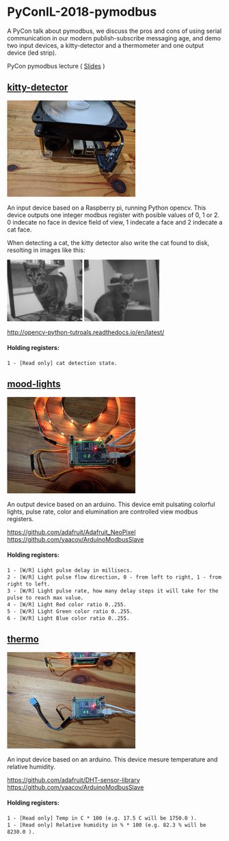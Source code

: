 # PyConIL-2018-pymodbus

A PyCon talk about pymodbus, we discuss the pros and cons of using serial communication in our modern publish-subscribe messaging age, and demo two input devices, a kitty-detector and a thermometer and one output device (led strip).

PyCon pymodbus lecture ( [Slides](https://github.com/yaacov/pyconil-2018-pymodbus/blob/master/PyModbus%20-%20PyCon%20IL%202018.pdf) )

## [kitty-detector](https://github.com/yaacov/pyconil-2018-pymodbus/tree/master/kitty-detector)

![kitty-detector](/kitty-detector/kitty-detector.jpg?raw=true "kitty-detector")

An input device based on a Raspberry pi, running Python opencv. This device outputs one integer modbus register
with posible values of 0, 1 or 2. 0 indecate no face in device field of view, 1 indecate a face and 2 indecate a cat face.

When detecting a cat, the kitty detector also write the cat found to disk, resolting in images like this:

![cat](/kitty-detector/imgs/cat-1527880568.png?raw=true "cat") 
![cat](/kitty-detector/imgs/cat-1527880580.png?raw=true "cat")

http://opencv-python-tutroals.readthedocs.io/en/latest/

#### Holding registers:
```
1 - [Read only] cat detection state.
```

## [mood-lights](https://github.com/yaacov/pyconil-2018-pymodbus/tree/master/mood-lights)

![mood-lights](/mood-lights/arduino.jpg?raw=true "mood-lights")

An output device based on an arduino. This device emit pulsating colorful lights, pulse rate, color and elumination
are controlled view modbus registers.

https://github.com/adafruit/Adafruit_NeoPixel  
https://github.com/yaacov/ArduinoModbusSlave

#### Holding registers:
```
1 - [W/R] Light pulse delay in millisecs.
2 - [W/R] Light pulse flow direction, 0 - from left to right, 1 - from right to left.
3 - [W/R] Light pulse rate, how many delay steps it will take for the pulse to reach max value.
4 - [W/R] Light Red color ratio 0..255.
5 - [W/R] Light Green color ratio 0..255.
6 - [W/R] Light Blue color ratio 0..255.
```
## [thermo](https://github.com/yaacov/pyconil-2018-pymodbus/tree/master/thermo)

![thermo](/thermo/arduino.jpg?raw=true "thermo")

An input device based on an arduino. This device mesure temperature and relative humidity.

https://github.com/adafruit/DHT-sensor-library  
https://github.com/yaacov/ArduinoModbusSlave

#### Holding registers:
```
1 - [Read only] Temp in C * 100 (e.g. 17.5 C will be 1750.0 ).
1 - [Read only] Relative humidity in % * 100 (e.g. 82.3 % will be 8230.0 ).
```
